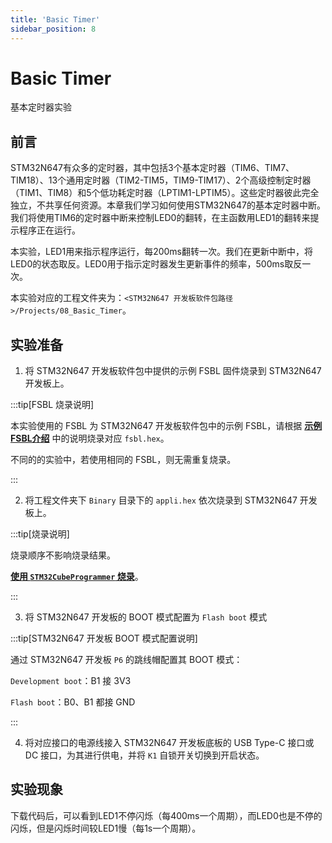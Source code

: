 ```yaml
---
title: 'Basic Timer'
sidebar_position: 8
---
```


# Basic Timer

基本定时器实验

## 前言

STM32N647有众多的定时器，其中包括3个基本定时器（TIM6、TIM7、TIM18）、13个通用定时器（TIM2-TIM5，TIM9-TIM17）、2个高级控制定时器（TIM1、TIM8）和5个低功耗定时器（LPTIM1-LPTIM5）。这些定时器彼此完全独立，不共享任何资源。本章我们学习如何使用STM32N647的基本定时器中断。我们将使用TIM6的定时器中断来控制LED0的翻转，在主函数用LED1的翻转来提示程序正在运行。

本实验，LED1用来指示程序运行，每200ms翻转一次。我们在更新中断中，将LED0的状态取反。LED0用于指示定时器发生更新事件的频率，500ms取反一次。

本实验对应的工程文件夹为：`<STM32N647 开发板软件包路径>/Projects/08_Basic_Timer`。

## 实验准备

1. 将 STM32N647 开发板软件包中提供的示例 FSBL 固件烧录到 STM32N647 开发板上。

:::tip[FSBL 烧录说明]

本实验使用的 FSBL 为 STM32N647 开发板软件包中的示例 FSBL，请根据 [**示例 FSBL介绍**](../start-guide/software-package/software-package.md#fsbl) 中的说明烧录对应 `fsbl.hex`。

不同的的实验中，若使用相同的 FSBL，则无需重复烧录。

:::

2. 将工程文件夹下 `Binary` 目录下的 `appli.hex` 依次烧录到 STM32N647 开发板上。

:::tip[烧录说明]

烧录顺序不影响烧录结果。

[**使用 `STM32CubeProgrammer` 烧录**](../start-guide/start-development/step-by-step.md#step-3-使用-stm32cubeprogrammer-烧录)。

:::

3. 将 STM32N647 开发板的 BOOT 模式配置为 `Flash boot` 模式

:::tip[STM32N647 开发板 BOOT 模式配置说明]

通过 STM32N647 开发板 `P6` 的跳线帽配置其 BOOT 模式：

`Development boot`：B1 接 3V3

`Flash boot`：B0、B1 都接 GND

:::

4. 将对应接口的电源线接入 STM32N647 开发板底板的 USB Type-C 接口或 DC 接口，为其进行供电，并将 `K1` 自锁开关切换到开启状态。

## 实验现象

下载代码后，可以看到LED1不停闪烁（每400ms一个周期），而LED0也是不停的闪烁，但是闪烁时间较LED1慢（每1s一个周期）。